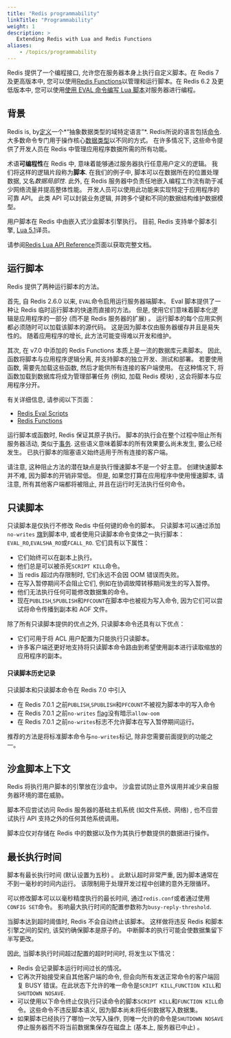 ```yaml
---
title: "Redis programmability"
linkTitle: "Programmability"
weight: 1
description: >
   Extending Redis with Lua and Redis Functions
aliases:
    - /topics/programmability
---
```


Redis 提供了一个编程接口, 允许您在服务器本身上执行自定义脚本。在 Redis 7 及更高版本中, 您可以使用[Redis Functions](/docs/manual/programmability/functions-intro)以管理和运行脚本。在 Redis 6.2 及更低版本中, 您可以使用[使用 EVAL 命令编写 Lua 脚本](/docs/manual/programmability/eval-intro)对服务器进行编程。

## 背景

Redis is,  by[定义](https://github.com/redis/redis/blob/unstable/MANIFESTO#L7)一个*“抽象数据类型的域特定语言”*.
Redis所说的语言包括[命令](/commands).
大多数命令专门用于操作核心[数据类型](/topics/data-types-intro)以不同的方式。
在许多情况下, 这些命令提供了开发人员在 Redis 中管理应用程序数据所需的所有功能。

术语**可编程性**在 Redis 中, 意味着能够通过服务器执行任意用户定义的逻辑。
我们将这样的逻辑片段称为**脚本**.
在我们的例子中, 脚本可以在数据所在的位置处理数据, 又名*数据局部性*.
此外, 在 Redis 服务器中负责任地嵌入编程工作流有助于减少网络流量并提高整体性能。
开发人员可以使用此功能来实现特定于应用程序的可靠 API。
此类 API 可以封装业务逻辑, 并跨多个键和不同的数据结构维护数据模型。

用户脚本在 Redis 中由嵌入式沙盒脚本引擎执行。
目前, Redis 支持单个脚本引擎, [Lua 5.1](https://www.lua.org/)译员。

请参阅[Redis Lua API Reference](/topics/lua-api)页面以获取完整文档。

## 运行脚本

Redis 提供了两种运行脚本的方法。

首先, 自 Redis 2.6.0 以来, `EVAL`命令启用运行服务器端脚本。
Eval 脚本提供了一种让 Redis 临时运行脚本的快速而直接的方法。
但是, 使用它们意味着脚本化逻辑是应用程序的一部分 (而不是 Redis 服务器的扩展) 。
运行脚本的每个应用实例都必须随时可以加载该脚本的源代码。
这是因为脚本仅由服务器缓存并且是易失性的。
随着应用程序的增长, 此方法可能变得难以开发和维护。

其次, 在 v7.0 中添加的 Redis Functions 本质上是一流的数据库元素脚本。
因此, 函数将脚本与应用程序逻辑分离, 并支持脚本的独立开发、测试和部署。
若要使用函数, 需要先加载这些函数, 然后才能供所有连接的客户端使用。
在这种情况下, 将函数加载到数据库将成为管理部署任务 (例如, 加载 Redis 模块) , 这会将脚本与应用程序分开。

有关详细信息, 请参阅以下页面：

*   [Redis Eval Scripts](/topics/eval-intro)
*   [Redis Functions](/topics/functions-intro)

运行脚本或函数时, Redis 保证其原子执行。
脚本的执行会在整个过程中阻止所有服务器活动, 类似于[事务](/topics/transactions).
这些语义意味着脚本的所有效果要么尚未发生, 要么已经发生。
已执行脚本的阻塞语义始终适用于所有连接的客户端。

请注意, 这种阻止方法的潜在缺点是执行慢速脚本不是一个好主意。
创建快速脚本并不难, 因为脚本的开销非常低。
但是, 如果您打算在应用程序中使用慢速脚本, 请注意, 所有其他客户端都将被阻止, 并且在运行时无法执行任何命令。

## 只读脚本

只读脚本是仅执行不修改 Redis 中任何键的命令的脚本。
只读脚本可以通过添加`no-writes` [旗](/topics/lua-api#script_flags)到脚本中, 或者使用只读脚本命令变体之一执行脚本：`EVAL_RO`,`EVALSHA_RO`或`FCALL_RO`.
它们具有以下属性：

*   它们始终可以在副本上执行。
*   他们总是可以被杀死`SCRIPT KILL`命令。
*   当 redis 超过内存限制时, 它们永远不会因 OOM 错误而失败。
*   在写入暂停期间不会阻止它们, 例如在协调故障转移期间发生的写入暂停。
*   他们无法执行任何可能修改数据集的命令。
*   现在`PUBLISH`,`SPUBLISH`和`PFCOUNT`在脚本中也被视为写入命令, 因为它们可以尝试将命令传播到副本和 AOF 文件。

除了所有只读脚本提供的优点之外, 只读脚本命令还具有以下优点：

*   它们可用于将 ACL 用户配置为只能执行只读脚本。
*   许多客户端还更好地支持将只读脚本命令路由到希望使用副本进行读取缩放的应用程序的副本。

#### 只读脚本历史记录

只读脚本和只读脚本命令在 Redis 7.0 中引入

*   在 Redis 7.0.1 之前`PUBLISH`,`SPUBLISH`和`PFCOUNT`不被视为脚本中的写入命令
*   在 Redis 7.0.1 之前`no-writes` [flag](/topics/lua-api#script_flags)没有暗示`allow-oom`
*   在 Redis 7.0.1 之前`no-writes`标志不允许脚本在写入暂停期间运行。

推荐的方法是将标准脚本命令与`no-writes`标记, 除非您需要前面提到的功能之一。

## 沙盒脚本上下文

Redis 将执行用户脚本的引擎放在沙盒中。
沙盒尝试防止意外误用并减少来自服务器环境的潜在威胁。

脚本不应尝试访问 Redis 服务器的基础主机系统 (如文件系统、网络) , 也不应尝试执行 API 支持之外的任何其他系统调用。

脚本应仅对存储在 Redis 中的数据以及作为其执行参数提供的数据进行操作。

## 最长执行时间

脚本有最长执行时间 (默认设置为五秒) 。
此默认超时非常严重, 因为脚本通常在不到一毫秒的时间内运行。
该限制用于处理开发过程中创建的意外无限循环。

可以修改脚本可以以毫秒精度执行的最长时间, 
通过`redis.conf`或者通过使用`CONFIG SET`命令。
影响最大执行时间的配置参数称为`busy-reply-threshold`.

当脚本达到超时阈值时, Redis 不会自动终止该脚本。
这样做将违反 Redis 和脚本引擎之间的契约, 该契约确保脚本是原子的。
中断脚本的执行可能会使数据集留下半写更改。

因此, 当脚本执行时间超过配置的超时时间时, 将发生以下情况：

*   Redis 会记录脚本运行时间过长的情况。
*   它再次开始接受来自其他客户端的命令, 但会向所有发送正常命令的客户端回复 BUSY 错误。在此状态下允许的唯一命令是`SCRIPT KILL`,`FUNCTION KILL`和`SHUTDOWN NOSAVE`.
*   可以使用以下命令终止仅执行只读命令的脚本`SCRIPT KILL`和`FUNCTION KILL`命令。这些命令不违反脚本语义, 因为脚本尚未将任何数据写入数据集。
*   如果脚本已经执行了哪怕一次写入操作, 则唯一允许的命令是`SHUTDOWN NOSAVE`停止服务器而不将当前数据集保存在磁盘上 (基本上, 服务器已中止) 。
